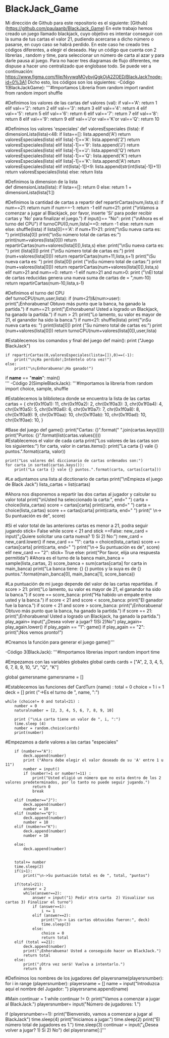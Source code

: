 # BlackJack_Game
Mi dirección de Github para este repositorio es el siguiente: [Github] (https://github.com/paulaanb/BlackJack_Game)
En este trabajo hemos creado un juego llamado blackjack, cuyo objetivo es intentar conseguir con la suma de tus cartas el valor 21, pudiendo acercarse a dicho número o pasarse, en cuyo caso se habrá perdido.
En este caso he creado tres códigos diferentes, a elegir el deseado. Hay un código que cuenta con 2 librerías , random y time, para seleccionar un número de carta al azar y para darle pausa al juego.
Para no hacer tres diagramas de flujo diferentes, me dispuse a hacer uno centralizado que englobase todo. Se puede ver a continuación:
https://www.figma.com/file/NvywqMOybvjQgkOjA2ZOED/BlackJack?node-id=0%3A1
Dicho esto, los códigos son los siguientes:
-Código 1(BlackJackGame):
'''#Importamos Libreria
from random import randint
from random import shuffle

#Definimos los valores de las cartas
def valores (val):
    if val=='A':
        return 1
    elif val=='2':
        return 2
    elif val=='3':
        return 3
    elif val=='4':
        return 4
    elif val=='5':
        return 5
    elif val=='6':
        return 6
    elif val=='7':
        return 7
    elif val=='8':
        return 8
    elif val=='9':
        return 9
    elif val=='J'or val=='K'or val=='Q':
       return 10

#Definimos los valores 'especiales'
def valoresEspeciales (lista):
        if dimensionLista(lista)<48:
            if lista==[]:
                lista.append('A')
                return valoresEspeciales(lista)
            elif lista[-1]=='A':
                lista.append('2')
                return valoresEspeciales(lista)
            elif lista[-1]=='9':
                lista.append('J')
                return valoresEspeciales(lista)
            elif lista[-1]=='J':
                lista.append('Q')
                return valoresEspeciales(lista)
            elif lista[-1]=='Q':
                lista.append('K')
                return valoresEspeciales(lista)
            elif lista[-1]=='K':
                lista.append('A')
                return valoresEspeciales(lista)
            elif int(lista[-1])<9:
                lista.append(str(int(lista[-1])+1))
                return valoresEspeciales(lista)
        else:
            return lista
            
#Definimos la dimension de la lista            
def dimensionLista(lista):
    if lista==[]:
        return 0
    else:
        return 1 + dimensionLista(lista[1:])
    
#Definimos la cantidad de cartas a repartir
def repartirCartas(num,lista,s):
        if num==21:
            return num
        if num==-1:
            return -1 
        elif num<21:
            print ("\nVamos a comenzar a jugar al Blackjack, por favor, inserte 'Si' para poder recibir cartas y 'No' para finalizar el juego.")
            if input()== "No":
                print ("\nAhora es el turno del CPU")
                if turnoCPU(0,num,lista)==0:
                    return -1
                else:
                    return num
            else:
                shuffle(lista)
                if lista[0]=='A':
                    if num+11>21:
                        print("\nSu nueva carta es: ")
                        print(lista[0])
                        print("\nSu número total de cartas es:")
                        print(num+valores(lista[0]))
                        return repartirCartas(num+valores(lista[0]),lista,s)
                    else:
                        print("\nSu nueva carta es: ")
                        print (lista[0])
                        print ("\nSu número total de cartas es:")
                        print (num+valores(lista[0]))
                        return repartirCartas(num+11,lista,s+1)
                print("\Su nueva carta es: ")
                print (lista[0])
                print ("\nSu número total de cartas:")
                print (num+valores(lista[0]))
                return repartirCartas(num+valores(lista[0]),lista,s)
        elif num>21 and num==0:
            return -1
        elif num>21 and num>0:
            print ("\nEl total de cartas reducidas genera una nueva suma de cartas de = ",num-10)
            return repartirCartas(num-10,lista,s-1)
 
 #Definimos el turno del CPU            
def turnoCPU(num,user,lista):
        if (num<21)&(num>user):
            print("¡Enhorabuena! Obtuvo más punto que la banca, ha ganado la partida.")
        if num==21:
            print("¡Enhorabuena! Usted a logrado un Blackjack, ha ganado la partida.")
        if num > 21:
            print("Lo lamento, su valor es mayor de 21, el ganandor ha sido la banca.")
        if num<21:
            shuffle(lista)
            print("\nSu nueva carta es: ")
            print(lista[0])
            print ("Su número total de cartas es:")
            print (num+valores(lista[0]))
            return turnoCPU(num+valores(lista[0]),user,lista)

#Establecemos los comandos y final del juego
def main():
    print ("Juego BlackJack")

    if repartirCartas(0,valoresEspeciales(lista=[]),0)==(-1):
        print("\n¡Ha perdido!¡Inténtelo otra vez!")
    else:
        print("\n¡Enhorabuena!¡Ha ganado!")
if __name__ == "__main__":
    main()                       
'''
-Código 2(SimpleBlackJack):
'''#Importamos la libreria
from random import choice, sample, shuffle

#Establecemos la bliblioteca donde se encuentra la lista de las cartas
cartas = {
    chr(0x1f0a1): 11,
    chr(0x1f0a2): 2,
    chr(0x1f0a3): 3,
    chr(0x1f0a4): 4,
    chr(0x1f0a5): 5,
    chr(0x1f0a6): 6,
    chr(0x1f0a7): 7,
    chr(0x1f0a8): 8,
    chr(0x1f0a9): 9,
    chr(0x1f0aa): 10,
    chr(0x1f0ab): 10,
    chr(0x1f0ad): 10,
    chr(0x1f0ae): 10,
}

#Base del juego
def game():
    print("Cartas: {}".format(" ".join(cartas.keys())))
    print("Puntos: {}".format(list(cartas.values())))       
#Establecemos el valor de cada carta
    print("Los valores de las cartas son los siguientes:")
    for carta, valor in cartas.items():
        print("La carta {} vale {} puntos.".format(carta, valor))
    
    print("Los valores del diccionario de cartas ordenados son:")
    for carta in sorted(cartas.keys()):
        print("La carta {} vale {} puntos.".format(carta, cartas[carta]))

#Le adjuntamos una lista al dicctionario de cartas
    print("\nEmpieza el juego de Black Jack")
    lista_cartas = list(cartas)
    
#Ahora nos disponemos a repartir las dos cartas al jugador y calcular su valor total
    print("\nUsted ha seleccionado la carta:", end=" ")
    carta = choice(lista_cartas)
    score = cartas[carta]
    print(carta, end=" ")
    carta = choice(lista_cartas)
    score += cartas[carta]
    print(carta, end=" ")
    print(" \n-> Su puntuación es de", score)

#Si el valor total de las anteriores cartas es menor a 21, podra seguir jugando
    stick= False
    while score < 21 and stick ==False:
        new_card = input("¿Quiere solicitar una carta nueva? 1) Si 2) No:")
        new_card = new_card.lower()
        if new_card == "1":
            carta = choice(lista_cartas)
            score += cartas[carta]
            print(carta, end=" ")
            print("\n-> Su puntuación es de", score)
        elif new_card == "2":
            stick= True
        else:
            print("Por favor, elija una respuesta permitida")
#Ahora es el turno de la banca
    main_banca = sample(lista_cartas, 2)
    score_banca = sum(cartas[carta] for carta in main_banca)
    print("La banca tiene: {} {} puntos y la suya es de {} puntos.".format(main_banca[0], main_banca[1], score_banca))

#La puntuación de mi juego depende del valor de las cartas repartidas.
    if score > 21:
        print("Lo lamento, su valor es mayor de 21, el ganandor ha sido la banca.")
    if score == score_banca:
        print("Ha habido un empate entre usted y la banca.")
    if score < 21 and score < score_banca:
        print("El ganador fue la banca.")
    if score < 21 and score > score_banca:
        print("¡Enhorabuena! Obtuvo más punto que la banca, ha ganado la partida.")
    if score == 21:
        print("¡Enhorabuena! Usted a logrado un Blackjack, ha ganado la partida.")
    play_again= input("¿Desea volver a jugar? 1)Si 2)No")
    play_again= play_again.lower()
    if play_again == "1":
        game()
    if play_again == "2":
        print("¡Nos vemos pronto!")

#Creamos la función para generar el juego
game()'''

-Código 3(BlackJack):
'''#Importamos librerias
import random
import time

#Empezamos con las variables globales 
global cards
cards = ["A", 2, 3, 4, 5, 6, 7, 8, 9, 10, "J", "Q", "K"]

global gamersname
gamersname = []

#Establecemos las funciones
def CardTurn (name) :
    total = 0
    choice = 1
    i = 1
    deck = []
    print ("->Es el turno de ", name, ":")
    
    while (choice!= 0 and total<21) :
        number = 0
        naturalnumber = [2, 3, 4, 5, 6, 7, 8, 9, 10]
        
        print ("\nLa carta tiene un valor de ", i, ":")
        time.sleep (4)
        number = random.choice(cards)
        print(number)
        
#Empezamos a darle valores a las cartas "especiales"

        if (number=="A"):
            deck.append(number)
            print ("Ahora debe elegir el valor deseado de su 'A' entre 1 u 11")
            number = input()
            if (number!=1 or number!=11) :
                print("Usted eligió un número que no esta dentro de los 2 valores predeterminados, por lo tanto no puede seguir jugando.")
                return 0
                break
        
        elif (number=="J"):
            deck.append(number)
            number = 10
        elif (number=="Q"):
            deck.append(number)
            number = 10
        elif (number=="K"):
            deck.append(number)
            number = 10
            
        else:
            deck.append(number)
        
        
        total+= number
        time.sleep(2)
        if(i>1):
            print("\n->Su puntuación total es de ", total, "puntos")
        
        if(total<21):
            answer = 2
            while(answer==2):
                answer = input("1) Pedir otra carta  2) Visualizar sus cartas 3) Finalizar el turno")
                if (answer==1):
                    i += 1
                elif (answer==2):
                    print("\n-> Las cartas obtuvidas fueron:", deck)
                    time.sleep(3)
                else:
                    choice = 0
                    return total
        elif (total ==21):
            deck.append(number)
            print("¡Enhorabuena! Usted a conseguido hacer un BlackJack.")
            return total
        else:
            print("¡Otra vez será! Vuelva a intentarlo.")
            return 0

#Definimos los nombres de los jugadores
def playersname(playersnumber):
    for i in range (playersnumber):
        playersname = []
        name = input("Introduzca aquí el nombre del Jugador: ")
        playersname.append(name)

#Main
continuar = 1
while continuar != 0:
    print("Vamos a comenzar a jugar al BlackJack.")
    playersnumber= input("Número de jugadores: 1.")
 
if (playersnumber==1):
    print("Bienvenido, vamos a comenzar a jugar al BlackJack")
    time.sleep(4)
    print("Iniciamos a jugar.")
    time.sleep(2)
    print("El número total de jugadores es 1.")
    time.sleep(3)
    continuar = input("¿Desea volver a jugar? 1) Si 2) No")
    del playersname[:]'''

